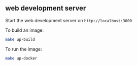 ## web development server


Start the web development server on `http://localhost:3000`

To build an image:

```bash
make up-build
```

To run the image:

```bash
make up-docker
```
